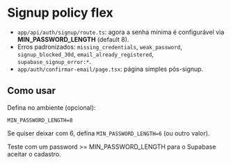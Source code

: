 # Signup policy flex

- `app/api/auth/signup/route.ts`: agora a senha mínima é configurável via **MIN_PASSWORD_LENGTH** (default 8).
- Erros padronizados: `missing_credentials`, `weak_password`, `signup_blocked_30d`, `email_already_registered`, `supabase_signup_error:*`.
- `app/auth/confirmar-email/page.tsx`: página simples pós-signup.

## Como usar
Defina no ambiente (opcional):
```
MIN_PASSWORD_LENGTH=8
```
Se quiser deixar com 6, defina `MIN_PASSWORD_LENGTH=6` (ou outro valor).

Teste com um password >= MIN_PASSWORD_LENGTH para o Supabase aceitar o cadastro.
